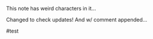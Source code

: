 This note has weird characters in it&hellip;

Changed to check updates! And w/ comment appended&hellip;

#test